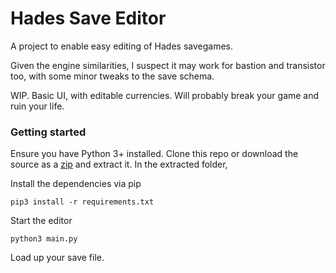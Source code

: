 # Hades Save Editor
A project to enable easy editing of Hades savegames.

Given the engine similarities, I suspect it may work for bastion and transistor too, with some minor tweaks to the save schema.

WIP. Basic UI, with editable currencies. Will probably break your game and ruin your life.


### Getting started

Ensure you have Python 3+ installed. Clone this repo or download the source as a [zip](https://github.com/zsennenga/hades_save_editor/archive/master.zip) and extract it. In the extracted folder,

Install the dependencies via pip

    pip3 install -r requirements.txt
    
Start the editor

    python3 main.py


Load up your save file.
